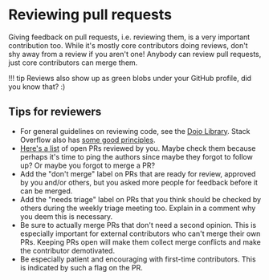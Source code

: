 # Reviewing pull requests

Giving feedback on pull requests, i.e. reviewing them, is a very important contribution too. While it's mostly core contributors doing reviews, don't shy away from a review if you aren't one! Anybody can review pull requests, just core contributors can merge them.

!!! tip
    Reviews also show up as green blobs under your GitHub profile, did you know that? :)

## Tips for reviewers

- For general guidelines on reviewing code, see the [Dojo Library](https://orcharddojo.net/orchard-resources/CoreLibrary/DevelopmentGuidelines/CodeReview). Stack Overflow also has [some good principles](https://stackoverflow.blog/2019/09/30/how-to-make-good-code-reviews-better/).
- [Here's a list](https://github.com/OrchardCMS/OrchardCore/pulls?q=is%3Apr+is%3Aopen+reviewed-by%3A%40me) of open PRs reviewed by you. Maybe check them because perhaps it's time to ping the authors since maybe they forgot to follow up? Or maybe you forgot to merge a PR? 
- Add the "don't merge" label on PRs that are ready for review, approved by you and/or others, but you asked more people for feedback before it can be merged.
- Add the "needs triage" label on PRs that you think should be checked by others during the weekly triage meeting too. Explain in a comment why you deem this is necessary.
- Be sure to actually merge PRs that don't need a second opinion. This is especially important for external contributors who can't merge their own PRs. Keeping PRs open will make them collect merge conflicts and make the contributor demotivated.
- Be especially patient and encouraging with first-time contributors. This is indicated by such a flag on the PR.
